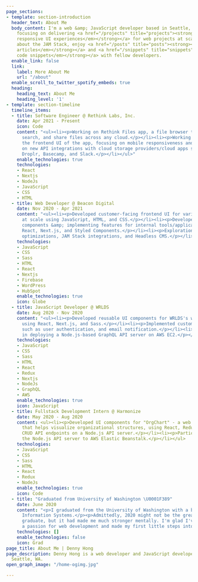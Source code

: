 ```yaml
---
page_sections:
- template: section-introduction
  header_text: About Me
  body_content: I'm a web &amp; JavaScript developer based in Seattle, WA. I'm currently
    focusing on delivering <a href="/projects" title="projects"><strong><em>rich &amp;
    responsive UI experiences</em></strong></a> for web projects at scale. I am passionate
    about the JAM Stack, enjoy <a href="/posts" title="posts"><strong><em>writing
    articles</em></strong></a> and <a href="/snippets" title="snippets"><strong><em>sharing
    code snippets</em></strong></a> with fellow developers.
  enable_link: false
  link:
    label: More About Me
    url: "/about"
  enable_scroll_to_twitter_spotify_embeds: true
  heading:
    heading_text: About Me
    heading_level: '1'
- template: section-timeline
  timeline_items:
  - title: Software Engineer @ Rethink Labs, Inc.
    date: Apr 2021 - Present
    icon: Code
    content: "<ul><li><p>Working on Rethink Files app, a file browser that helps organize,
      search, and share files across any cloud.</p></li><li><p>Working on improving
      the frontend UI of the app, focusing on mobile responsiveness and accessibility.</p></li><li><p>Working
      on new API integrations with cloud storage providers/cloud apps such as ownCloud,
      Droplr, Basecamp, and Slack.</p></li></ul>"
    enable_technologies: true
    technologies:
    - React
    - Nextjs
    - NodeJs
    - JavaScript
    - CSS
    - HTML
  - title: Web Developer @ Beacon Digital
    date: Nov 2020 - Apr 2021
    content: "<ul><li><p>Developed customer-facing frontend UI for various web projects
      at scale using JavaScript, HTML, and CSS.</p></li><li><p>Developed reusable
      components &amp; implementing features for internal tools/applications using
      React, Next.js, and Styled Components.</p></li><li><p>Explorations around DX
      optimizations, JAM Stack integrations, and Headless CMS.</p></li></ul>"
    technologies:
    - JavaScript
    - CSS
    - Sass
    - HTML
    - React
    - Nextjs
    - Firebase
    - WordPress
    - HubSpot
    enable_technologies: true
    icon: Globe
  - title: JavaScript Developer @ WRLDS
    date: Aug 2020 - Nov 2020
    content: "<ul><li><p>Developed reusable UI components for WRLDS's web application
      using React, Next.js, and Sass.</p></li><li><p>Implemented customer-facing features
      such as user authentication, and email notification.</p></li><li><p>Participated
      in deploying a Node.js-based GraphQL API server on AWS EC2.</p></li></ul>"
    technologies:
    - JavaScript
    - CSS
    - Sass
    - HTML
    - React
    - Redux
    - Nextjs
    - NodeJs
    - GraphQL
    - AWS
    enable_technologies: true
    icon: JavaScript
  - title: Fullstack Development Intern @ Harmonize
    date: May 2020 - Aug 2020
    content: <ul><li><p>Developed UI components for "OrgChart" - a web application
      that helps visualize organizational structures, using React, Redux, and Bootstrap.</p></li><li><p>Developed
      CRUD API endpoints on a Node.js API server.</p></li><li><p>Participated in deploying
      the Node.js API server to AWS Elastic Beanstalk.</p></li></ul>
    technologies:
    - JavaScript
    - CSS
    - Sass
    - HTML
    - React
    - Redux
    - NodeJs
    enable_technologies: true
    icon: Code
  - title: "Graduated from University of Washington \U0001F389"
    date: June 2020
    content: "<p>I graduated from the University of Washington with a bachelor's in
      Information Systems.</p><p>Admittedly, 2020 might not be the greatest year to
      graduate, but it had made me much stronger mentally. I'm glad I've developed
      a passion for web development and made my first little steps into my career.</p>"
    technologies: []
    enable_technologies: false
    icon: Grad
page_title: About Me | Denny Hong
page_description: Denny Hong is a web developer and JavaScript developer based in
  Seattle, WA.
open_graph_image: "/home-ogimg.jpg"

---
```

